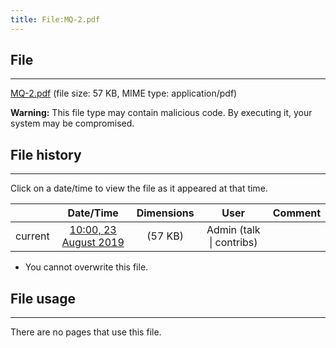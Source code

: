 ```yaml
---
title: File:MQ-2.pdf
---
```


## File
--------

[MQ-2.pdf](https://wiki.elecrow.com/images/3/3f/MQ-2.pdf) (file size: 57 KB, MIME type: application/pdf)

**Warning:** This file type may contain malicious code. By executing it, your system may be compromised.

## File history
--------

Click on a date/time to view the file as it appeared at that time.

|         |                          Date/Time                           | Dimensions  |                             User                             | Comment |
| :-----: | :----------------------------------------------------------: | :---------: | :----------------------------------------------------------: | :-----: |
| current | [10:00, 23 August 2019](https://wiki.elecrow.com/images/3/3f/MQ-2.pdf) | (57 KB) | Admin (talk \| contribs) |         |

- You cannot overwrite this file.

## File usage
--------

There are no pages that use this file.